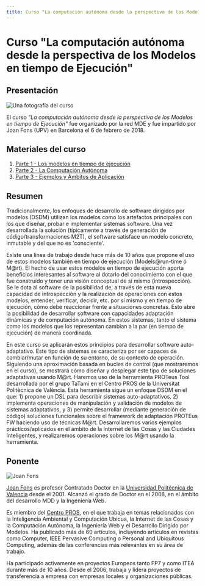 ```yaml
---
title: Curso "La computación autónoma desde la perspectiva de los Modelos en tiempo de Ejecución" - Red MDE
---
```


# Curso "La computación autónoma desde la perspectiva de los Modelos en tiempo de Ejecución"

## Presentación 

![Una fotografía del curso](https://mde-network.github.io/img/ModelsRuntime-Feb6.jpg "Fotografía del curso")

El curso *"La computación autónoma desde la perspectiva de los Modelos en tiempo de Ejecución"* fue organizado por la red MDE y fue impartido por Joan Fons (UPV) en Barcelona el 6 de febrero de 2018.

## Materiales del curso
1. [Parte 1 - Los modelos en tiempo de ejecución](https://mde-network.github.io/docs/courses/models-runtime/Parte1-Modelos_Tiempo_Ejecucion.pdf)
2. [Parte 2 - La Computación Autónoma](https://mde-network.github.io/docs/courses/models-runtime/Parte2-Computacion_Autonoma.pdf)
3. [Parte 3 - Ejemplos y Ámbitos de Aplicación](https://mde-network.github.io/docs/courses/models-runtime/Parte3-Ejemplos-Aplicaciones.pdf)

## Resumen 
Tradicionalmente, los enfoques de desarrollo de software dirigidos por modelos (DSDM) utilizan los modelos como los artefactos principales con los que diseñar, probar e implementar sistemas software. Una vez desarrollada la solución (típicamente a través de generación de código/transformaciones M2T), el software satisface un modelo concreto, inmutable y del que no es 'consciente'.

Existe una línea de trabajo desde hace más de 10 años que propone el uso de estos modelos también en tiempo de ejecución (Models@run-time ó M@rt). El hecho de usar estos modelos en tiempo de ejecución aporta beneficios interesantes al software al dotarlo del conocimiento con el que fue construído y tener una visión conceptual de sí mismo (introspección). Se le dota al software de la posibilidad de, a través de esta nueva capacidad de introspección y la realización de operaciones con estos modelos, entender, verificar, decidir, etc. por sí mismo y en tiempo de ejecución, cómo debe reaccionar frente a situaciones concretas. Esto abre la posibilidad de desarrollar software con capacidades adaptación dinámicas y de computación autónoma. En estos sistemas, tanto el sistema como los modelos que los representan cambian a la par (en tiempo de ejecución) de manera coordinada. 

En este curso se aplicarán estos principios para desarrollar software auto-adaptativo. Este tipo de sistemas se caracteriza por ser capaces de cambiar/mutar en función de su entorno, de su contexto de operación. Siguiendo una aproximación basada en bucles de control (que mostraremos en el curso), se mostrará cómo diseñar y desplegar este tipo de soluciones adaptativas usando M@rt. Haremos uso de la herramienta PROTeus Tool desarrollada por el grupo TaTami en el Centro PROS de la Universitat Politècnica de València. Esta herramienta sigue un enfoque DSDM en el que: 1) propone un DSL para describir sistemas auto-adaptativos, 2) implementa operaciones de manipulación y validación de modelos de sistemas adaptativos, y 3) permite desarrollar (mediante generación de código) soluciones funcionales sobre el framework de adaptación PROTEus FW haciendo uso de técnicas M@rt. Desarrollaremos varios ejemplos prácticos/aplicados en el ámbito de la Internet de las Cosas y las Ciudades Inteligentes, y realizaremos operaciones sobre los M@rt usando la herramienta.

## Ponente

![Joan Fons](https://mde-network.github.io/img/JoanFons.png "Joan Fons")

[Joan Fons](http://www.pros.webs.upv.es/members/joan-fons/) es profesor Contratado Doctor en la [Universidad Politécnica de Valencia](http://www.upv.es/) desde el 2001. Alcanzó el grado de Doctor en el 2008, en el ámbito del desarrollo MDD y la Ingeniería Web.

Es miembro del [Centro PROS](http://www.pros.webs.upv.es/), en el que trabaja en temas relacionados con la Inteligencia Ambiental y Computación Ubicua, la Internet de las Cosas y la Computación Autónoma, la Ingeniería Web y el Desarrollo Dirigido por Modelos. Ha publicado más de 60 artículos, incluyendo artículos en revistas como Computer, IEEE Pervasive Computing o Personal and Ubiquitous Computing, además de las conferencias más relevantes en su área de trabajo.

Ha participado activamente en proyectos Europeos tanto FP7 y como ITEA durante más de 10 años. Desde el 2006, trabaja y lidera proyectos de transferencia a empresa con empresas locales y organizaciones públicas.
